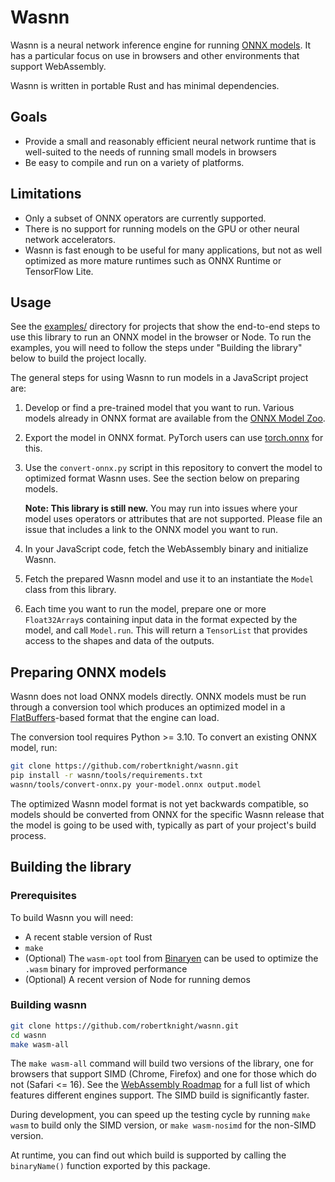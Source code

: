 # Wasnn

Wasnn is a neural network inference engine for running [ONNX
models](https://onnx.ai). It has a particular focus on use in browsers and
other environments that support WebAssembly.

Wasnn is written in portable Rust and has minimal dependencies.

## Goals

 - Provide a small and reasonably efficient neural network runtime that is
   well-suited to the needs of running small models in browsers
 - Be easy to compile and run on a variety of platforms.

## Limitations

 - Only a subset of ONNX operators are currently supported.
 - There is no support for running models on the GPU or other neural network
   accelerators.
 - Wasnn is fast enough to be useful for many applications, but not as well
   optimized as more mature runtimes such as ONNX Runtime or TensorFlow
   Lite.

## Usage

See the [examples/]() directory for projects that show the end-to-end steps to
use this library to run an ONNX model in the browser or Node. To run the examples,
you will need to follow the steps under "Building the library" below to build
the project locally.

The general steps for using Wasnn to run models in a JavaScript project are:

 1. Develop or find a pre-trained model that you want to run. Various models
    already in ONNX format are available from the [ONNX Model Zoo](https://github.com/onnx/models).
 2. Export the model in ONNX format. PyTorch users can use [torch.onnx](https://pytorch.org/docs/stable/onnx.html)
    for this.
 3. Use the `convert-onnx.py` script in this repository to convert the model
    to optimized format Wasnn uses. See the section below on preparing models.

    **Note: This library is still new.** You may run into issues where your model
    uses operators or attributes that are not supported. Please file an issue
    that includes a link to the ONNX model you want to run.

 4. In your JavaScript code, fetch the WebAssembly binary and initialize Wasnn.
 5. Fetch the prepared Wasnn model and use it to an instantiate the `Model`
    class from this library.
 6. Each time you want to run the model, prepare one or more `Float32Array`s
    containing input data in the format expected by the model, and call
    `Model.run`. This will return a `TensorList` that provides access to the
    shapes and data of the outputs.

## Preparing ONNX models

Wasnn does not load ONNX models directly. ONNX models must be run through a
conversion tool which produces an optimized model in a
[FlatBuffers](https://google.github.io/flatbuffers/)-based format that the
engine can load.

The conversion tool requires Python >= 3.10. To convert an existing ONNX model,
run:

```sh
git clone https://github.com/robertknight/wasnn.git
pip install -r wasnn/tools/requirements.txt
wasnn/tools/convert-onnx.py your-model.onnx output.model
```

The optimized Wasnn model format is not yet backwards compatible, so models
should be converted from ONNX for the specific Wasnn release that the model is
going to be used with, typically as part of your project's build process.

## Building the library

### Prerequisites

To build Wasnn you will need:

 - A recent stable version of Rust
 - `make`
 - (Optional) The `wasm-opt` tool from [Binaryen](https://github.com/WebAssembly/binaryen)
   can be used to optimize the `.wasm` binary for improved performance
 - (Optional) A recent version of Node for running demos

### Building wasnn

```sh
git clone https://github.com/robertknight/wasnn.git
cd wasnn
make wasm-all
```

The `make wasm-all` command will build two versions of the library, one for
browsers that support SIMD (Chrome, Firefox) and one for those which do not
(Safari <= 16). See the [WebAssembly Roadmap](https://webassembly.org/roadmap/)
for a full list of which features different engines support. The SIMD build
is significantly faster.

During development, you can speed up the testing cycle by running `make wasm`
to build only the SIMD version, or `make wasm-nosimd` for the non-SIMD version.

At runtime, you can find out which build is supported by calling the `binaryName()`
function exported by this package.
